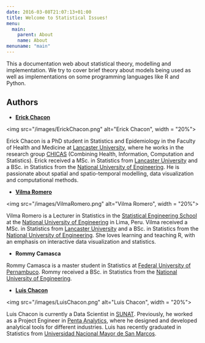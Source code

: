 ```yaml
---
date: 2016-03-08T21:07:13+01:00
title: Welcome to Statistical Issues!
menu:
  main:
    parent: About
    name: About
menuname: "main"
---
```


This a documentation web about statistical theory, modelling and implementation. We try to cover brief theory about models being used as well as implementations on some programming languages like R and Python.

## Authors

- [**Erick Chacon**](https://erickchacon.github.io)

<img src="/images/ErickChacon.png" alt="Erick Chacon", width = "20%"> 

Erick Chacon is a PhD student in Statistics and Epidemiology in the Faculty of Health and Medicine at [Lancaster University](http://www.lancaster.ac.uk), where he works in the research group [CHICAS](http://chicas.lancaster-university.uk) (Combining Health, Information, Computation and Statistics). Erick received a MSc. in Statistics from [Lancaster University](http://www.lancaster.ac.uk) and a BSc. in Statistics from the [National University of Engineering](http://www.uni.edu.pe). He is passionate about spatial and spatio-temporal modelling, data visualization and computational methods.  

- [**Vilma Romero**](https://vilmaromero.github.io)

<img src="/images/VilmaRomero.png" alt="Vilma Romero", width = "20%">

Vilma Romero is a Lecturer in Statistics in the [Statistical Engineering School](http://www.fieecs.uni.edu.pe/pregrado_estadistica.html) at the [National University of Engineering](http://www.uni.edu.pe) in Lima, Peru. Vilma received a MSc. in Statistics from [Lancaster University](http://www.lancaster.ac.uk) and a BSc. in Statistics from the [National University of Engineering](http://www.uni.edu.pe). She loves learning and teaching R, with an emphasis on interactive data visualization and statistics.

- **Rommy Camasca**

Rommy Camasca is a master student in Statistics at [Federal University of Pernambuco](https://www.ufpe.br). Rommy received a BSc. in Statistics from the [National University of Engineering](http://www.uni.edu.pe).

- [**Luis Chacon**](https://www.linkedin.com/in/luis-chacon-unmsm/)

<img src="/images/LuisChacon.png" alt="Luis Chacon", width = "20%">

Luis Chacon is currently a Data Scientist in [SUNAT](http://www.sunat.gob.pe). Previously, he worked as a Project Engineer in [Penta Analytics](http://www.analytics.cl/nosotros-peru/), where he designed and developed analytical tools for different industries. Luis has recently graduated in Statistics from [Universidad Nacional Mayor de San Marcos](http://www.unmsm.edu.pe).
